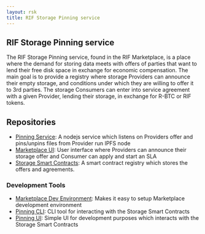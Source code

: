 ```yaml
---
layout: rsk
title: RIF Storage Pinning service
---
```


## RIF Storage Pinning service
The RIF Storage Pinning service, found in the RIF Marketplace, is a place where the demand for storing data meets with offers of parties that want to lend their free disk space in exchange for economic compensation. The main goal is to provide a registry where storage Providers can announce their empty storage, and conditions under which they are willing to offer it to 3rd parties. The storage Consumers can enter into service agreement with a given Provider, lending their storage, in exchange for R-BTC or RIF tokens.

## Repositories
 - [Pinning Service](https://github.com/rsksmart/rif-storage-pinner): A nodejs service which listens on Providers offer and pins/unpins files from Provider run IPFS node
 - [Marketplace UI](https://github.com/rsksmart/rif-marketplace-ui): User interface where Providers can announce their storage offer and Consumer can apply and start an SLA
 - [Storage Smart Contracts](https://github.com/rsksmart/rif-marketplace-storage): A smart contract registry which stores the offers and agreements.

### Development Tools
- [Marketplace Dev Environment](https://github.com/rsksmart/rif-marketplace-dev): Makes it easy to setup Marketplace development environment
- [Pinning CLI](https://github.com/rsksmart/rif-storage-cli): CLI tool for interacting with the Storage Smart Contracts
- [Pinning UI](https://github.com/rsksmart/rif-storage-pinning-ui): Simple UI for development purposes which interacts with the Storage Smart Contracts
